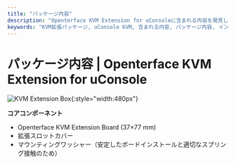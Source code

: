 ```yaml
---
title: "パッケージ内容"
description: "Openterface KVM Extension for uConsoleに含まれる内容を発見してください。シームレスなインストールと即座の使用のための完全なパッケージ内容。"
keywords: "KVM拡張パッケージ, uConsole KVM, 含まれる内容, パッケージ内容, インストールアクセサリー, KVM拡張アクセサリー"
---
```


# **パッケージ内容** | Openterface KVM Extension for uConsole

![KVM Extension Box](https://assets.openterface.com/images/product/openterface-kvm-uconsole-extension-pcb-front.webp){:style="width:480px"}

**コアコンポーネント**

- Openterface KVM Extension Board (37×77 mm) 
- 拡張スロットカバー
- マウンティングワッシャー（安定したボードインストールと適切なスプリング接触のため）
